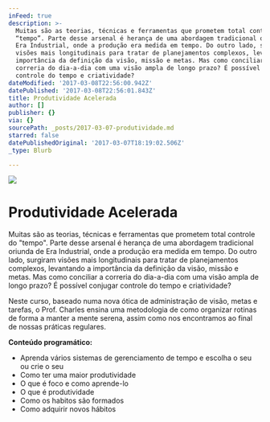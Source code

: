 ```yaml
---
inFeed: true
description: >-
  Muitas são as teorias, técnicas e ferramentas que prometem total controle do
  “tempo”. Parte desse arsenal é herança de uma abordagem tradicional oriunda de
  Era Industrial, onde a produção era medida em tempo. Do outro lado, surgiram
  visões mais longitudinais para tratar de planejamentos complexos, levantando a
  importância da definição da visão, missão e metas. Mas como conciliar a
  correria do dia-a-dia com uma visão ampla de longo prazo? É possível conjugar
  controle do tempo e criatividade?
dateModified: '2017-03-08T22:56:00.942Z'
datePublished: '2017-03-08T22:56:01.843Z'
title: Produtividade Acelerada
author: []
publisher: {}
via: {}
sourcePath: _posts/2017-03-07-produtividade.md
starred: false
datePublishedOriginal: '2017-03-07T18:19:02.506Z'
_type: Blurb

---
```

![](https://the-grid-user-content.s3-us-west-2.amazonaws.com/9d1b17b9-a516-4dfe-8e37-47bab2f27414.jpg)

# Produtividade Acelerada

Muitas são as teorias, técnicas e ferramentas que prometem total controle do "tempo". Parte desse arsenal é herança de uma abordagem tradicional oriunda de Era Industrial, onde a produção era medida em tempo. Do outro lado, surgiram visões mais longitudinais para tratar de planejamentos complexos, levantando a importância da definição da visão, missão e metas. Mas como conciliar a correria do dia-a-dia com uma visão ampla de longo prazo? É possível conjugar controle do tempo e criatividade?

Neste curso, baseado numa nova ótica de administração de visão, metas e tarefas, o Prof. Charles ensina uma metodologia de como organizar rotinas de forma a manter a mente serena, assim como nos encontramos ao final de nossas práticas regulares.

**Conteúdo programático:**

* Aprenda vários sistemas de gerenciamento de tempo e escolha o seu ou crie o seu
* Como ter uma maior produtividade
* O que é foco e como aprende-lo
* O que é produtividade
* Como os habitos são formados
* Como adquirir novos hábitos